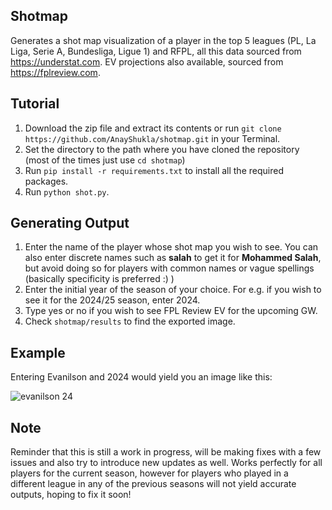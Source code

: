 ## Shotmap
Generates a shot map visualization of a player in the top 5 leagues (PL, La Liga, Serie A, Bundesliga, Ligue 1) and RFPL, all this data sourced from https://understat.com. EV projections also available, sourced from https://fplreview.com.

## Tutorial
1. Download the zip file and extract its contents or run ```git clone https://github.com/AnayShukla/shotmap.git``` in your Terminal.
2. Set the directory to the path where you have cloned the repository (most of the times just use ```cd shotmap```)
3. Run ```pip install -r requirements.txt``` to install all the required packages.
4. Run ```python shot.py```.

## Generating Output
1. Enter the name of the player whose shot map you wish to see. You can also enter discrete names such as **salah** to get it for **Mohammed Salah**, but avoid doing so for players with common names or vague spellings (basically specificity is preferred :) )
2. Enter the initial year of the season of your choice. For e.g. if you wish to see it for the 2024/25 season, enter 2024.
3. Type yes or no if you wish to see FPL Review EV for the upcoming GW.
4. Check `shotmap/results` to find the exported image.

## Example
Entering Evanilson and 2024 would yield you an image like this:


![evanilson 24](https://github.com/user-attachments/assets/7f33401f-a0a4-4a13-a044-9d2ca628b052)

## Note
Reminder that this is still a work in progress, will be making fixes with a few issues and also try to introduce new updates as well. Works perfectly for all players for the current season, however for players who played in a different league 
in any of the previous seasons will not yield accurate outputs, hoping to fix it soon!
